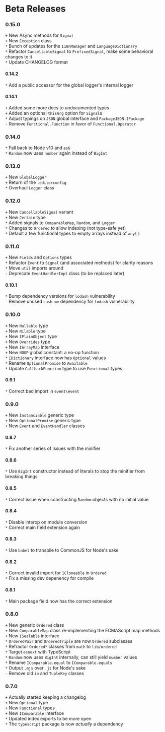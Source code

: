 # Beta Releases
### 0.15.0
`+` New Async methods for `Signal`  
`+` New `Exception` class  
`*` Bunch of updates for the `I18nManager` and `LanguageDictionary`  
`*` Refactor `CancellableSignal` to `PrefixedSignal`, make some behavioral changes to it  
`*` Update CHANGELOG format  

#### 0.14.2
`*` Add a public accessor for the global logger's internal logger  

#### 0.14.1
`+` Added some more docs to undocumented types  
`+` Added an optional `thisArg` option for `Signal`s  
`*` Adjust typings on `JSON` global interface and `PackageJSON.IPackage`  
`-` Remove `Functional.Function` in favor of `Functional.Operator`  

### 0.14.0
`*` Fall back to Node v10 and `es6`  
`*` `Random` now uses `number` again instead of `BigInt`  

### 0.13.0
`+` New `GlobalLogger`  
`+` Return of the `.editorconfig`  
`*` Overhaul `Logger` class  

### 0.12.0
`+` New `CancellableSignal` variant  
`+` New `Certain` type  
`*` Added signals to `ComparableMap`, `Random`, and `Logger`  
`*` Changes to `Ordered` to allow indexing (not type-safe yet)  
`*` Default a few functional types to empty arrays instead of `any[]`.

### 0.11.0
`+` New `Fields` and `Options` types  
`*` Refactor `Event` to `Signal` (and associated methods) for clarity reasons  
`*` Move `util` imports around  
`-` Deprecate `EventHandlerImpl` class (to be replaced later)  

#### 0.10.1
`*` Bump dependency versions for `lodash` vulnerability  
`-` Remove unused `cash-mv` dependency for `lodash` vulnerability  

### 0.10.0
`+` New `Nullable` type  
`+` New `Nilable` type  
`+` New `IPlainObject` type  
`+` New `Overrides` type  
`+` New `IArrayMap` interface  
`+` New `NOOP` global constant: a no-op function  
`*` `IDictionary` interface now has `Optional` values  
`*` Rename `OptionalPromise` to `Awaitable`  
`*` Update `CallbackFunction` type to use `Functional` types  

#### 0.9.1
`*` Correct bad import in `event\event`  

### 0.9.0
`+` New `Instanciable` generic type  
`+` New `OptionalPromise` generic type  
`+` New `Event` and `EventHandler` classes  

#### 0.8.7
`*` Fix another series of issues with the minifier  

#### 0.8.6
`*` Use `BigInt` constructor instead of literals to stop the minifier from breaking things  

#### 0.8.5
`*` Correct issue when constructing `Random` objects with no initial value  

#### 0.8.4
`*` Disable interop on module conversion  
`*` Correct main field extension again  

#### 0.8.3
`*` Use `babel` to transpile to CommonJS for Node's sake  

#### 0.8.2
`*` Correct invalid import for `ICloneable` in `Ordered`  
`*` Fix a missing dev depenency for compile  

#### 0.8.1
`*` Main package field now has the correct extension  

### 0.8.0
`+` New generic `Ordered` class  
`+` New `ComparableMap` class re-implementing the ECMAScript map methods  
`+` New `ISealable` interface  
`*` `OrderedPair` and `OrderedTriple` are now `Ordered` subclasses  
`*` Refractor `Ordered*` classes from `math` to `lib/ordered`  
`*` Target `esnext` with TypeScript  
`*` `Random` now uses `BigInt` internally, can still yield `number` values  
`*` Rename `IComparable.equal` to `IComparable.equals`  
`*` Output `.mjs` over `.js` for Node's sake  
`-` Remove old `io` and `TupleKey` classes  

### 0.7.0
`+` Actually started keeping a changelog  
`+` New `Optional` type  
`+` New `Functional` types  
`+` New `IComparable` interface  
`*` Updated index exports to be more open  
`*` The `typescript` package is now *actually* a dependency  
